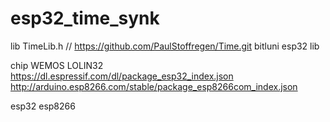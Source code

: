 # esp32_time_synk


lib
TimeLib.h  // https://github.com/PaulStoffregen/Time.git
bitluni esp32 lib

chip
WEMOS LOLIN32
https://dl.espressif.com/dl/package_esp32_index.json
http://arduino.esp8266.com/stable/package_esp8266com_index.json

esp32
esp8266

